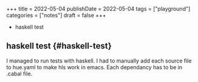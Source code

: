 +++
title = 2022-05-04
publishDate = 2022-05-04
tags = ["playground"]
categories = ["notes"]
draft = false
+++

-   haskell test

<!--more-->


## haskell test {#haskell-test}

I managed to run tests with haskell.
I had to manually add each source file to hue.yaml to make hls work in emacs.
Each dependancy has to be in .cabal file.